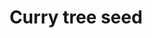 ---
layout: item
title: Curry tree seed
item-id: 5286
datatable: true
id: 5286
name: "Curry tree seed"
members: true
lowalch: 15
highalch: 23
examine: "Plant in a plantpot of soil to grow a sapling."
monsters:
  - id: 6604
    name: "Mammoth"
    members: true
    combat_level: 80
    wiki_url: "https://oldschool.runescape.wiki/w/Mammoth"
    drops:
      - quantity: "1"
        rarity: 0.009375
    image: "https://oldschool.runescape.wiki/images/thumb/a/a5/Mammoth.png/1200px-Mammoth.png?956ac"
---